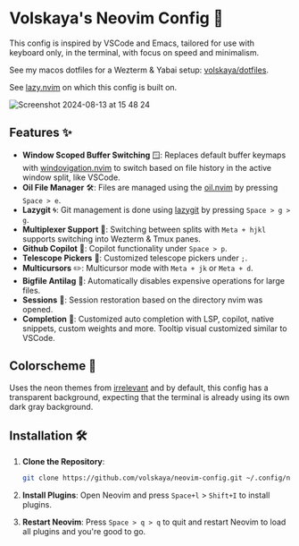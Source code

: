 # Volskaya's Neovim Config 🚀

This config is inspired by VSCode and Emacs, tailored for use with keyboard only, in the terminal, with focus on speed and minimalism.

See my macos dotfiles for a Wezterm & Yabai setup: [volskaya/dotfiles](https://github.com/volskaya/dotfiles).

See [lazy.nvim](http://lazy.folke.io) on which this config is built on.

![Screenshot 2024-08-13 at 15 48 24](https://github.com/user-attachments/assets/9d2b84c8-3948-48b6-b733-d051585adf9a)


## Features ✨

- **Window Scoped Buffer Switching** 🪟: Replaces default buffer keymaps with [windovigation.nvim](https://github.com/volskaya/windovigation.nvim) to switch based on file history in the active window split, like VSCode.
- **Oil File Manager** 🛠️: Files are managed using the [oil.nvim](https://github.com/stevearc/oil.nvim) by pressing `Space > e`.
- **Lazygit** 🌀: Git management is done using [lazygit](https://github.com/kdheepak/lazygit.nvim) by pressing `Space > g > g`.
- **Multiplexer Support** 🔀: Switching between splits with `Meta + hjkl` supports switching into Wezterm & Tmux panes.
- **Github Copilot** 🤖: Copilot functionality under `Space > p`.
- **Telescope Pickers** 🔭: Customized telescope pickers under `;`.
- **Multicursors** ✏️: Multicursor mode with `Meta + jk` or `Meta + d`.
- **Bigfile Antilag** 🚀: Automatically disables expensive operations for large files.
- **Sessions** 💾: Session restoration based on the directory nvim was opened.
- **Completion** 🧩: Customized auto completion with LSP, copilot, native snippets, custom weights and more. Tooltip visual customized similar to VSCode.

## Colorscheme 🎨

Uses the neon themes from [irrelevant](https://github.com/volskaya/irrelevant) and by default, this config has a transparent background, expecting that the terminal is already using its own dark gray background.

## Installation 🛠️

1. **Clone the Repository**:

   ```sh
   git clone https://github.com/volskaya/neovim-config.git ~/.config/nvim
   ```

2. **Install Plugins**:
   Open Neovim and press `Space+l` > `Shift+I` to install plugins.

3. **Restart Neovim**:
   Press `Space > q > q` to quit and restart Neovim to load all plugins and you're good to go.
